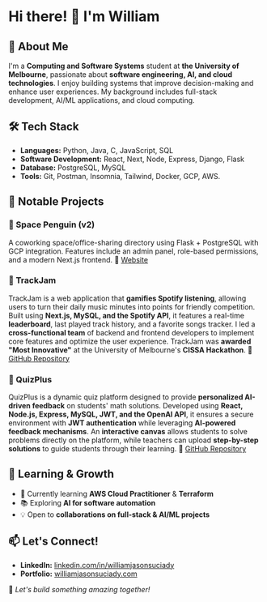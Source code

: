 # Hi there! 👋 I'm William  

## 🚀 About Me
I'm a **Computing and Software Systems** student at **the University of Melbourne**, passionate about **software engineering, AI, and cloud technologies**. I enjoy building systems that improve decision-making and enhance user experiences. My background includes full-stack development, AI/ML applications, and cloud computing.

## 🛠 Tech Stack
- **Languages:** Python, Java, C, JavaScript, SQL
- **Software Development:** React, Next, Node, Express, Django, Flask
- **Database:** PostgreSQL, MySQL
- **Tools:** Git, Postman, Insomnia, Tailwind, Docker, GCP, AWS.

## 📌 Notable Projects
### 🌟 Space Penguin (v2)
A coworking space/office-sharing directory using Flask + PostgreSQL with GCP integration. Features include an admin panel, role-based permissions, and a modern Next.js frontend.
🔗 [Website](https://spacepenguin.io/) 

### 🎵 TrackJam
TrackJam is a web application that **gamifies Spotify listening**, allowing users to turn their daily music minutes into points for friendly competition. Built using **Next.js, MySQL, and the Spotify API**, it features a real-time **leaderboard**, last played track history, and a favorite songs tracker. I led a **cross-functional team** of backend and frontend developers to implement core features and optimize the user experience. TrackJam was **awarded "Most Innovative"** at the University of Melbourne's **CISSA Hackathon**. 🔗 [GitHub Repository](#)

### 📝 QuizPlus
QuizPlus is a dynamic quiz platform designed to provide **personalized AI-driven feedback** on students' math solutions. Developed using **React, Node.js, Express, MySQL, JWT, and the OpenAI API**, it ensures a secure environment with **JWT authentication** while leveraging **AI-powered feedback mechanisms**. An **interactive canvas** allows students to solve problems directly on the platform, while teachers can upload **step-by-step solutions** to guide students through their learning. 🔗 [GitHub Repository](#)

## 🎯 Learning & Growth
- 🌱 Currently learning **AWS Cloud Practitioner** & **Terraform**
- 📚 Exploring **AI for software automation**
- 💡 Open to **collaborations on full-stack & AI/ML projects**

## 📫 Let's Connect!
- **LinkedIn:** [linkedin.com/in/williamjasonsuciady](https://linkedin.com/in/williamjasonsuciady)
- **Portfolio:** [williamjasonsuciady.com](https://williamjasonsuciady.com)

🚀 *Let's build something amazing together!*
